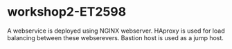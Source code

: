# workshop2-ET2598
A webservice is deployed using NGINX webserver. HAproxy is used for load balancing between these webserevers. Bastion host is used as a jump host.
